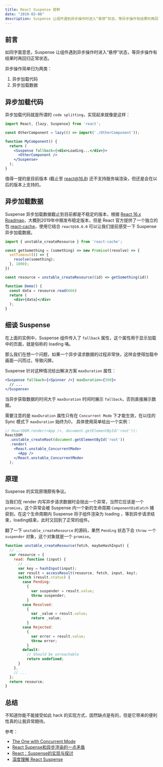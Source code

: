 ```yaml
---
title: React Suspense 尝鲜
date: "2019-03-06"
description: Suspense 让组件遇到异步操作时进入“悬停”状态，等异步操作有结果时再回归正常状态。
---
```


## 前言

如同字面意思，Suspense 让组件遇到异步操作时进入“悬停”状态，等异步操作有结果时再回归正常状态。

异步操作简单归为两类：
1. 异步加载代码
2. 异步加载数据

## 异步加载代码

异步加载代码就是所谓的 `code splitting`，实现起来就像是这样：
```jsx
import React, {lazy, Suspense} from 'react';

const OtherComponent = lazy(() => import('./OtherComponent'));

function MyComponent() {
  return (
    <Suspense fallback={<div>Loading...</div>}>
      <OtherComponent />
    </Suspense>
  );
}
```

值得一提的是目前版本 (截止至 react@16.8) 还不支持服务端渲染，但还是会在以后的版本上支持的。

## 异步加载数据

Suspense 异步加载数据截止到目前都是不稳定的版本，根据 [React 16.x Roadmap](https://reactjs.org/blog/2018/11/27/react-16-roadmap.html)，大概到2019年中期发布稳定版本，但是 React 官方提供了一个独立的包 [react-cache](https://github.com/facebook/react/tree/master/packages/react-cache)，使用它结合 `react@16.6.0` 可以让我们提前感受一下 Suspense 异步加载数据。

```jsx
import { unstable_createResource } from 'react-cache';

const getSomething = (something) => new Promise((resolve) => {
  setTimeout(() => {
    resolve(something);
  }, 1000);
})

const resource = unstable_createResource((id) => getSomething(id))

function Demo() {
  const data = resource.read(666)
  return (
    <div>{data}</div>
  );
}
```

## 细谈 Suspense

在上面的实例中，Suspense 组件传入了 `fallback` 属性，这个属性用于显示加载中的页面，就是俗称的 loading 咯。

那么我们在想一个问题，如果一个异步请求数据的过程非常快，这样会使得加载中画面一闪而过，导致闪屏。

Suspense 针对这种情况给出解决方案 `maxDuration` 属性：
```jsx
<Suspense fallback={<Spinner />} maxDuration={500}>
  // ...
</Suspense>
```

当异步获取数据的时间大于 `maxDuration` 时间时展示 `fallback`，否则直接展示数据。

需要注意的是 `maxDuration` 属性只有在 `Concurrent Mode` 下才能生效，在以往的 Sync 模式下 `maxDuration` 始终为0， 具体使用简单给出一个实例：
```jsx
// ReactDOM.render(<App />, document.getElementById('root'));
ReactDOM
  .unstable_createRoot(document.getElementById('root'))
  .render(
    <React.unstable_ConcurrentMode>
      <App />
    </React.unstable_ConcurrentMode>
  );
```

## 原理

Suspense 的实现原理颇有争议。

当我们在 render 内写异步请求数据时会抛出一个异常，当然它应该是一个 `promise`，这个异常会被 Suspense 内一个新的生命周期 `ComponentDidCatch` 捕获到，在这个生命周期内 Suspense 将子组件渲染为 loading ，等到异步请求结束，loading结束，此时又回到了正常的组件。

翻了一下 `unstable_createResource` 的源码，果然 `Pending` 状态下会 `throw` 一个 `suspender` 对象，这个对象就是一个 `promise`。

```js
function unstable_createResource(fetch, maybeHashInput) {
  // ...
  var resource = {
    read: function (input) {
      // ...
      var key = hashInput(input);
      var result = accessResult(resource, fetch, input, key);
      switch (result.status) {
        case Pending:
          {
            var suspender = result.value;
            throw suspender;
          }
        case Resolved:
          {
            var _value = result.value;
            return _value;
          }
        case Rejected:
          {
            var error = result.value;
            throw error;
          }
        default:
          // Should be unreachable
          return undefined;
      }
    },
    // ...
  };
  return resource;
}
```

## 总结

不知道你能不能接受如此 hack 的实现方式，固然缺点是有的，但是它带来的便利性真的让我异常期待。

参考：
- [The One with Concurrent Mode](https://reactjs.org/blog/2018/11/27/react-16-roadmap.html#react-16x-q2-2019-the-one-with-concurrent-mode)
- [React Supense和异步渲染的一点矛盾](https://zhuanlan.zhihu.com/p/57938605)
- [React：Suspense的实现与探讨](https://zhuanlan.zhihu.com/p/34210780)
- [深度理解 React Suspense
](https://juejin.im/post/5c7d4a785188251b921f4e26)